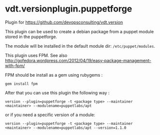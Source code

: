 vdt.versionplugin.puppetforge
=============================

Plugin for https://github.com/devopsconsulting/vdt.version

This plugin can be used to create a debian package from a puppet module
stored in the puppetforge.

The module will be installed in the default module dir: ``/etc/puppet/modules``.

This plugin uses FPM. See also http://gofedora.wordpress.com/2012/04/19/easy-package-management-with-fpm/

FPM should be install as a gem using rubygems : 

    gem install fpm

After that you can use this plugin the following way : 

    version --plugin=puppetforge -t <package type> --maintainer <maintainer> --modulename=puppetlabs/apt

or if you need a specific version of a module:

    version --plugin=puppetforge -t <package type> --maintainer <maintainer> --modulename=puppetlabs/apt --version=1.1.0

